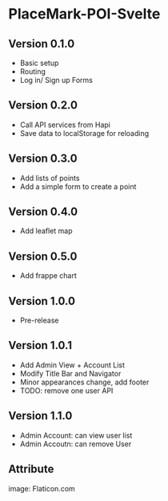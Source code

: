 # PlaceMark-POI-Svelte

## Version 0.1.0
- Basic setup
- Routing
- Log in/ Sign up Forms

## Version 0.2.0
- Call API services from Hapi
- Save data to localStorage for reloading

## Version 0.3.0
- Add lists of points
- Add a simple form to create a point

## Version 0.4.0
- Add leaflet map

## Version 0.5.0
- Add frappe chart

## Version 1.0.0
- Pre-release

## Version 1.0.1
- Add Admin View + Account List
- Modify Title Bar and Navigator
- Minor appearances change, add footer
- TODO: remove one user API

## Version 1.1.0
- Admin Account: can view user list
- Admin Accoutn: can remove User


## Attribute
image: Flaticon.com
